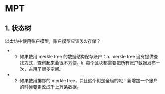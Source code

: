 # MPT

## 1. 状态树
以太坊中使用账户模型，账户模型应该怎么存储？
- 1. 如果使用 merkle tree 的数据结构保存账户：a. merkle tree 没有提供查找方式，查询起来会很不方便。b. 每个区块都需要把所有账户数据发布一次，占用了很多空间。
- 2. 如果使用排序的 merkle tree，并且这个树是全局的呢：新增加一个账户的时候要更改成千上万条数据。
